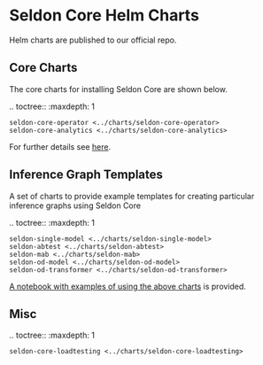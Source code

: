 # Seldon Core Helm Charts

Helm charts are published to our official repo.

## Core Charts

The core charts for installing Seldon Core are shown below.

.. toctree::
   :maxdepth: 1

    seldon-core-operator <../charts/seldon-core-operator>
    seldon-core-analytics <../charts/seldon-core-analytics>

For further details see [here](../workflow/install.md).

## Inference Graph Templates

A set of charts to provide example templates for creating particular inference graphs using Seldon Core

.. toctree::
   :maxdepth: 1

    seldon-single-model <../charts/seldon-single-model>
    seldon-abtest <../charts/seldon-abtest>
    seldon-mab <../charts/seldon-mab>
    seldon-od-model <../charts/seldon-od-model>
    seldon-od-transformer <../charts/seldon-od-transformer>

[A notebook with examples of using the above charts](https://docs.seldon.io/projects/seldon-core/en/latest/examples/helm_examples.html) is provided.

## Misc

.. toctree::
   :maxdepth: 1

    seldon-core-loadtesting <../charts/seldon-core-loadtesting>

